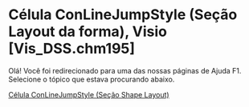 
# Célula ConLineJumpStyle (Seção Layout da forma), Visio [Vis_DSS.chm195]

Olá! Você foi redirecionado para uma das nossas páginas de Ajuda F1. Selecione o tópico que estava procurando abaixo.

[Célula ConLineJumpStyle (Seção Shape Layout)](http://msdn.microsoft.com/library/baa05a50-97d0-3769-635e-0ea20317d59a%28Office.15%29.aspx)
